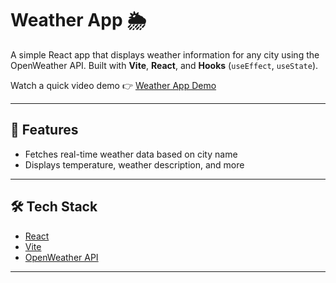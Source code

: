 # Weather App 🌦️

A simple React app that displays weather information for any city using the OpenWeather API. Built with **Vite**, **React**, and **Hooks** (`useEffect`, `useState`).

Watch a quick video demo 👉 [Weather App Demo](https://x.com/nikhilshaw575/status/1928491725879914973)

---

## 🚀 Features

- Fetches real-time weather data based on city name
- Displays temperature, weather description, and more


---

## 🛠️ Tech Stack

- [React](https://reactjs.org/)
- [Vite](https://vitejs.dev/)
- [OpenWeather API](https://openweathermap.org/api)

---

